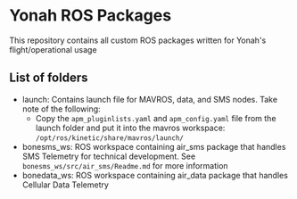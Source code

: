 # Yonah ROS Packages	

 This repository contains all custom ROS packages written for Yonah's flight/operational usage	

 ## List of folders	

* launch: Contains launch file for MAVROS, data, and SMS nodes. Take note of the following:
    * Copy the `apm_pluginlists.yaml` and `apm_config.yaml` file from the launch folder and put it into the mavros workspace: `/opt/ros/kinetic/share/mavros/launch/`
* bonesms_ws: ROS workspace containing air_sms package that handles SMS Telemetry for technical development. See `bonesms_ws/src/air_sms/Readme.md` for more information
* bonedata_ws: ROS workspace containing air_data package that handles Cellular Data Telemetry